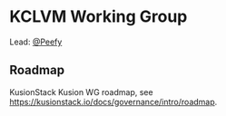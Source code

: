 # KCLVM Working Group

Lead: [@Peefy](https://github.com/Peefy)

## Roadmap

KusionStack Kusion WG roadmap, see https://kusionstack.io/docs/governance/intro/roadmap.
